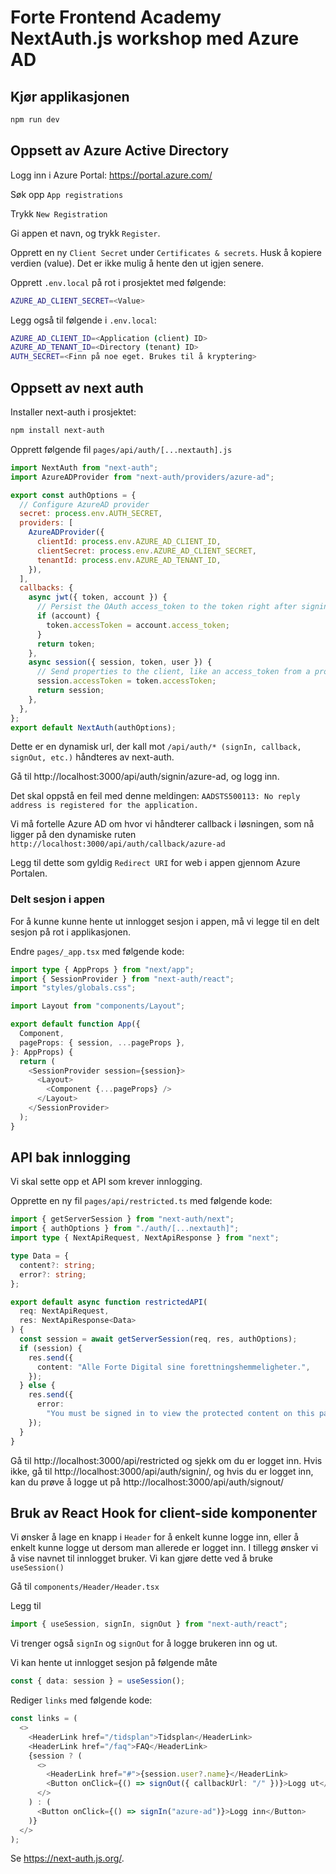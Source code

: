 # Forte Frontend Academy NextAuth.js workshop med Azure AD

## Kjør applikasjonen

```bash
npm run dev
```

## Oppsett av Azure Active Directory

Logg inn i Azure Portal: https://portal.azure.com/

Søk opp `App registrations`

Trykk `New Registration`

Gi appen et navn, og trykk `Register`.

Opprett en ny `Client Secret` under `Certificates & secrets`. Husk å kopiere verdien (value). Det er ikke mulig å hente den ut igjen senere.

Opprett `.env.local` på rot i prosjektet med følgende:

```bash
AZURE_AD_CLIENT_SECRET=<Value>
```

Legg også til følgende i `.env.local`:

```bash
AZURE_AD_CLIENT_ID=<Application (client) ID>
AZURE_AD_TENANT_ID=<Directory (tenant) ID>
AUTH_SECRET=<Finn på noe eget. Brukes til å kryptering>
```

## Oppsett av next auth

Installer next-auth i prosjektet:

```bash
npm install next-auth
```

Opprett følgende fil `pages/api/auth/[...nextauth].js`

```javascript
import NextAuth from "next-auth";
import AzureADProvider from "next-auth/providers/azure-ad";

export const authOptions = {
  // Configure AzureAD provider
  secret: process.env.AUTH_SECRET,
  providers: [
    AzureADProvider({
      clientId: process.env.AZURE_AD_CLIENT_ID,
      clientSecret: process.env.AZURE_AD_CLIENT_SECRET,
      tenantId: process.env.AZURE_AD_TENANT_ID,
    }),
  ],
  callbacks: {
    async jwt({ token, account }) {
      // Persist the OAuth access_token to the token right after signin
      if (account) {
        token.accessToken = account.access_token;
      }
      return token;
    },
    async session({ session, token, user }) {
      // Send properties to the client, like an access_token from a provider.
      session.accessToken = token.accessToken;
      return session;
    },
  },
};
export default NextAuth(authOptions);
```

Dette er en dynamisk url, der kall mot `/api/auth/* (signIn, callback, signOut, etc.)` håndteres av next-auth.

Gå til http://localhost:3000/api/auth/signin/azure-ad, og logg inn.

Det skal oppstå en feil med denne meldingen: `AADSTS500113: No reply address is registered for the application.`

Vi må fortelle Azure AD om hvor vi håndterer callback i løsningen, som nå ligger på den dynamiske ruten
`http://localhost:3000/api/auth/callback/azure-ad`

Legg til dette som gyldig `Redirect URI` for web i appen gjennom Azure Portalen.

### Delt sesjon i appen

For å kunne kunne hente ut innlogget sesjon i appen, må vi legge til en delt sesjon på rot i applikasjonen.

Endre `pages/_app.tsx` med følgende kode:

```typescript
import type { AppProps } from "next/app";
import { SessionProvider } from "next-auth/react";
import "styles/globals.css";

import Layout from "components/Layout";

export default function App({
  Component,
  pageProps: { session, ...pageProps },
}: AppProps) {
  return (
    <SessionProvider session={session}>
      <Layout>
        <Component {...pageProps} />
      </Layout>
    </SessionProvider>
  );
}
```

## API bak innlogging

Vi skal sette opp et API som krever innlogging.

Opprette en ny fil `pages/api/restricted.ts` med følgende kode:

```typescript
import { getServerSession } from "next-auth/next";
import { authOptions } from "./auth/[...nextauth]";
import type { NextApiRequest, NextApiResponse } from "next";

type Data = {
  content?: string;
  error?: string;
};

export default async function restrictedAPI(
  req: NextApiRequest,
  res: NextApiResponse<Data>
) {
  const session = await getServerSession(req, res, authOptions);
  if (session) {
    res.send({
      content: "Alle Forte Digital sine forettningshemmeligheter.",
    });
  } else {
    res.send({
      error:
        "You must be signed in to view the protected content on this page.",
    });
  }
}
```

Gå til http://localhost:3000/api/restricted og sjekk om du er logget inn. Hvis ikke, gå til http://localhost:3000/api/auth/signin/, og hvis du er logget inn, kan du prøve å logge ut på http://localhost:3000/api/auth/signout/

## Bruk av React Hook for client-side komponenter

Vi ønsker å lage en knapp i `Header` for å enkelt kunne logge inn, eller å enkelt kunne logge ut dersom man allerede er logget inn. I tillegg ønsker vi å vise navnet til innlogget bruker. Vi kan gjøre dette ved å bruke `useSession()`

Gå til `components/Header/Header.tsx`

Legg til

```typescript
import { useSession, signIn, signOut } from "next-auth/react";
```

Vi trenger også `signIn` og `signOut` for å logge brukeren inn og ut.

Vi kan hente ut innlogget sesjon på følgende måte

```typescript
const { data: session } = useSession();
```

Rediger `links` med følgende kode:

```typescript
const links = (
  <>
    <HeaderLink href="/tidsplan">Tidsplan</HeaderLink>
    <HeaderLink href="/faq">FAQ</HeaderLink>
    {session ? (
      <>
        <HeaderLink href="#">{session.user?.name}</HeaderLink>
        <Button onClick={() => signOut({ callbackUrl: "/" })}>Logg ut</Button>
      </>
    ) : (
      <Button onClick={() => signIn("azure-ad")}>Logg inn</Button>
    )}
  </>
);
```

Se https://next-auth.js.org/.
